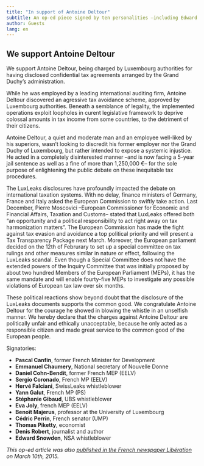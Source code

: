 ```yaml
---
title: "In support of Antoine Deltour"
subtitle: An op-ed piece signed by ten personalities –including Edward Snowden, Eva Joly, Thomas Piketty… – in support of Antoine Deltour, LuxLeaks whistleblower
author: Guests
lang: en
---
```


## We support Antoine Deltour

We support Antoine Deltour, being charged by Luxembourg authorities for having disclosed confidential tax agreements arranged by the Grand Duchy’s administration.

While he was employed by a leading international auditing firm, Antoine Deltour discovered an agressive tax avoidance scheme, approved by Luxembourg authorities. Beneath a semblance of legality, the implemented operations exploit loopholes in curent legislative framework to deprive colossal amounts in tax income from some countries, to the detriment of their citizens.

Antoine Deltour, a quiet and moderate man and an employee well-liked by his superiors, wasn’t looking to discredit his former employer nor the Grand Duchy of Luxembourg, but rather intended to expose a systemic injustice.
He acted in a completely disinterested manner –and is now facing a 5-year jail sentence as well as a fine of more than 1,250,000 €– for the sole purpose of enlightening the public debate on these inequitable tax procedures.

The LuxLeaks disclosures have profoundly impacted the debate on international taxation systems. With no delay, finance ministers of Germany, France and Italy asked the European Commission to swiftly take action. Last December, Pierre Moscovici –European Commissioner for Economic and Financial Affairs, Taxation and Customs– stated that LuxLeaks offered both “an opportunity and a political responsibility to act right away on tax harmonization matters”. The European Commission has made the fight against tax evasion and avoidance a top political priority and will present a Tax Transparency Package next March.
Moreover, the European parliament decided on the 12th of Februrary to set up a special committee on tax rulings and other measures similar in nature or effect, following the LuxLeaks scandal. Even though a Special Committee does not have the extended powers of the Inquiry Committee that was initially proposed by about two hundred Members of the European Parliament (MEPs), it has the same mandate and will enable fourty-five MEPs to investigate any possible violations of European tax law over six months.

These political reactions show beyond doubt that the disclosure of the LuxLeaks documents supports the common good. We congratulate Antoine Deltour for the courage he showed in blowing the whistle in an unselfish manner.
We hereby declare that the charges against Antoine Deltour are politically unfair and ethically unacceptable, because he only acted as a responsible citizen and made great service to the common good of the European people.

Signatories:

- **Pascal Canfin**, former French Minister for Development
- **Emmanuel Chaumery**, National secretary of Nouvelle Donne
- **Daniel Cohn-Bendit**, former French MEP (EELV)
- **Sergio Coronado**, French MP (EELV)
- **Hervé Falciani**, SwissLeaks whistleblower
- **Yann Galut**, French MP (PS)
- **Stéphanie Gibaud**, UBS whistleblower
- **Eva Joly**, french MEP (EELV)
- **Benoît Majerus**, professor at the University of Luxembourg
- **Cédric Perrin**, French senator (UMP)
- **Thomas Piketty**, economist
- **Denis Robert**, journalist and author
- **Edward Snowden**, NSA whistleblower



_This op-ed article was also [published in the French newspaper Libération](http://www.liberation.fr/economie/2015/03/09/soutien-a-antoine-deltour-lanceur-d-alerte-luxleaks_1217470) on March 10th, 2015._
